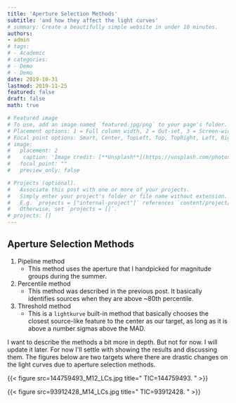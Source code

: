 ```yaml
---
title: 'Aperture Selection Methods'
subtitle: 'and how they affect the light curves'
# summary: Create a beautifully simple website in under 10 minutes.
authors:
- admin
# tags:
# - Academic
# categories:
# - Demo
# - Demo
date: 2019-10-31
lastmod: 2019-11-25
featured: false
draft: false
math: true

# Featured image
# To use, add an image named `featured.jpg/png` to your page's folder.
# Placement options: 1 = Full column width, 2 = Out-set, 3 = Screen-width
# Focal point options: Smart, Center, TopLeft, Top, TopRight, Left, Right, BottomLeft, Bottom, BottomRight
# image:
#   placement: 2
#    caption: 'Image credit: [**Unsplash**](https://unsplash.com/photos/CpkOjOcXdUY)'
#   focal_point: ""
#   preview_only: false

# Projects (optional).
#   Associate this post with one or more of your projects.
#   Simply enter your project's folder or file name without extension.
#   E.g. `projects = ["internal-project"]` references `content/project/deep-learning/index.md`.
#   Otherwise, set `projects = []`.
# projects: []
---
```


## Aperture Selection Methods

1. Pipeline method
	- This method uses the aperture that I handpicked for magnitude groups during the summer.
2. Percentile method
	- This method was described in the previous post. It basically identifies sources when they are above ~80th percentile.
3. Threshold method
	- This is a `lightkurve` built-in method that basically chooses the closest source-like feature to the center as our target, as long as it is above a number sigmas above the MAD.

I want to describe the methods a bit more in depth. But not for now. I will update it later. For now I'll settle with showing the results and discussing them. The figures below are two targets where there are drastic changes on the light curves due to aperture selection methods.

{{< figure src=144759493_M12_LCs.jpg title=" TIC=144759493. " >}}

{{< figure src=93912428_M14_LCs.jpg title=" TIC=93912428. " >}}